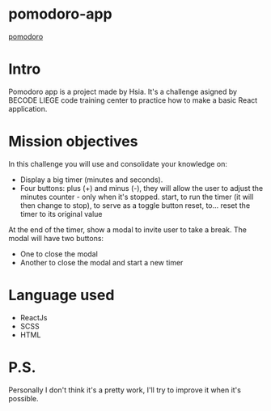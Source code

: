 # pomodoro-app

[pomodoro](https://hsia-pomodoro.netlify.app/)

# Intro
Pomodoro app is a project made by Hsia. It's a challenge asigned by BECODE LIEGE code training center to practice how to make a basic React application.

# Mission objectives

In this challenge you will use and consolidate your knowledge on:
- Display a big timer (minutes and seconds).
- Four buttons:
        plus (+) and minus (-), they will allow the user to adjust the minutes counter - only when it's stopped.
        start, to run the timer (it will then change to stop), to serve as a toggle button
        reset, to… reset the timer to its original value
        
At the end of the timer, show a modal to invite user to take a break. The modal will have two buttons:
- One to close the modal
- Another to close the modal and start a new timer


# Language used
- ReactJs
- SCSS
- HTML

# P.S.
Personally I don't think it's a pretty work, I'll try to improve it when it's possible.
